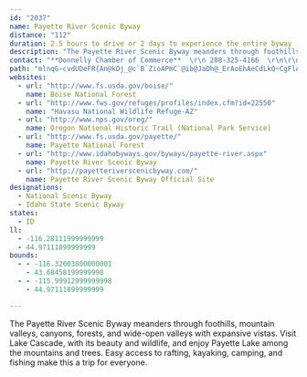 ```yaml
---
id: "2037"
name: Payette River Scenic Byway
distance: "112"
duration: 2.5 hours to drive or 2 days to experience the entire byway
description: "The Payette River Scenic Byway meanders through foothills, mountain valleys, canyons, forests, and wide-open valleys with expansive vistas. Visit Lake Cascade, with its beauty and wildlife, and enjoy Payette Lake among the mountains and trees. Easy access to rafting, kayaking, camping, and fishing make this a trip for everyone."
contact: "**Donnelly Chamber of Commerce**  \r\n 208-325-4166  \r\n\r\n\r\n**Cascade Chamber of Commerce**\r\n208-382-3833"
path: "mlnqG~cvdUDeFR{An@kDj_@c`B`ZioAPmC`@ib@JaDh@_ErAoEhAeCdLkQ~CgFlAkCxAgFb@{BZ_DTaFNi|@OmHq@mFuEoWuAgJw@iDuAsCyBmDc@kAOqAKiBDgE]qAa@m@wAmD_@eC?iExAkFNyB?_AEaAy@kESmBQ_GYuBcAsFe@mAi@y@mAmAoA_AyEsCgB_B_HwHyBeCqAqBWo@o@}A[kBAw@F{@Hg@r@sBHsA]qAs@eA[gAQ_F?uEp@oM?wBe@oC}@gCUiCg@mCEi@Bq@^m@^Y|A]XSd@m@lAsDhA_CX]~@a@~@w@\\u@J_ACm@_@wB?uAHq@Z_AzCiFd@i@RShAMbF^~@E^SX_@Xm@n@eC^w@|@_AnOwH`Bk@pB_@|HgA~qAaQta@aG|Gm@lImAzCi@hBg@~@m@j@m@x@uAf@}@j@qCNgDBaGNcC|AiMRgDf@{Qh@aFh@uCrDoM`L{_@vBaG~AoClEgF~m@eq@~DuFbAsB~AaEbAyCn@qC~BiPtJsx@fDi`@nAkTBkDSiGUaSCeFKoAs@mCeA_M|JiBxOQtCDvAPjKfC`CE`BSvJkBp~@wZjZoJbE_A|H}@`e@GziCVfUEdEc@`TcFjxAq^tGqCne@m[nDeBvBq@xDm@lAGdSErmDPbDc@dC_ApHiDvAi@vDg@dBEnjAfE`D^lGdBbBVrSFtaA?ppARvsAG|A]r@[h@k@vKmM|iAcrAlKiKpFyE|GgFxJqGbFuCdKaFjGeCpNsE`KaCpGkA~JoAtGk@dOi@~KApL`@xzCzNtDPjODlKe@hE_@pMoB`GuA|g@eNhIiB`IoA`Ek@tKgA|Nw@~GGxu@@hpDb@hEm@lE_C|AcBzBsD~G}UbBoDn@mAnAkA~CqB`Ac@bLoB`UcDzJkAhCSbCLh@XnBdAfBzAhAvAn@f@nAp@rALrAGxByAr@q@n@kAlEeOtAkCrAoAdp@u_@xCgAbCm@hCCxKbBrE@|SmCrbAuKfXgDdIy@hB?pEh@hBn@hCfBr@x@jAdBxRra@|@tA~ChDpBxA|Y~LpGxCxB|Aha@p\\fKzIhClBlBr@zAXpA?pAOr@Q\\OdAu@dn@yk@tRwTnZac@xj@{y@hBmDlTe^~PiZdIwMvMcUfDyEfEkExDiCbCqAbFsB`Dy@hC_@nCSlw@YtPSzuAf@jP@vPIzj@Zhi@ArgARv}@l@~f@AjCFbGj@fGfAdF~AhJhErs@jg@`MfHtKtE`KbD|@ZpGvAjYhHpIfBfRvEnGhA~HhBt^bJpmCvz@t\\`KjFpBdCnBbBlBhA~AfBjDd@lAbAdEdCbMLpCItBmAnGGhB@n@~@bETxAAbCi@jE?hB|@jJJrCBrGJr@d@lA|@jBrAtFXfB?zDYdDBdBW~AKtDnCnIbBpCtAlB|@p@~@R^A|@U~AaAd@E`AJnA`@lFfFbAp@xC?tA[n@@`ADlCl@`ClAjC~EVZ|@h@fGQx@F|Cj@lB~AxAr@|GXbAX^\\hCtDx@~AbBxGTfDS`IFj@Pj@TZpCrBrA~Cd@l@|@v@hFfBr@t@j@jAf@vBPd@|AzB^r@Lf@`AdKL`F~@tEh@rANvAE`BgA`Fq@vEOhDDdENlBTdBh@rBn@lBvAlCtAfBdA~@zEpCbHhD|@X~Bb@jJWlDVbDt@zG|CbFfAxAPfDFtCQfDg@rA_ArAkB^cA~AmG`AgCf@_AhBwB`GaE~BmAvWyK~JoCxBWrB?lKpAhD?fFq@zDsA~WcMfB_@lHo@fCa@nCs@pEgB~BqAt@s@v@mAxCsGxAwAjY}MnBgAb@c@xAaCp@mCfAsId@{@x@y@vAQhAFtAVnBdApAfArBrCdA`CNp@Hr@EpAO~@c@hA_C|DmA~Co@nCc@lCS~BAxDHlBTxAnBxGrCtFp@x@t@r@bAp@`A`@pEvAdAl@jFhEdBbAzF`B|BlAjB|ClB`FtAzBbPdKhA`Ad@dANj@FxBWrBe@fBS~ACx@@nANlAXdAd@lA|BnCd@R~Af@fCPh@Rh@^n@j@hAbCr@~@~@|@pBz@z@RrAbAz@rApCnFt@~BXdCCrAKrA}@zDUfBDjBRdA^dA|@hAt@\\bBA~V_AvA@jCXzDlAbCh@bFh@~CHpEDj[q@pMRnBJzA`@t@p@bEhGlAhAzBtA`A\\xBj@~f@hFrAFrBEfBUrHqB|D{@hBSvBIhFb@|EfBnRrLxALzFeArA^`P|J`H|CvD~BrAhAdBdAh@JxAD|ASfCyA~AsAxAw@tBYvBLbAb@xA~@xG|FfDbC|@b@t@P|CDhGaAfB?~OxAhAd@~E`EfAl@nAj@bAL|@EjB_@x@[lBsAlFeFbAe@z@KfBVt@l@b@~@p@lC`A`Fx@xBdAfBtBjCbC~AdDfAvCb@tTlCxF`@lA?|AQxDiA|CyBpG_GbAq@nBi@xBYjr@i@pBYzAmAfBsCtAoCt@w@vGeCl@Yd@g@`AmBtAyEZk@fAoAbBq@x@EdAJvAr@tDrCvAp@^F`A?bBShBe@zAEnB`AbC|CtAr@t\\lJ~B^fBH~AAvAShA]bDaBzB_AxAS~Jg@xAe@x@e@lAsAd@_AdCmI`A{BhAeAhAe@rA?j@JvExAfEZbCSlHsBxCk@vCKrEh@lC`AxEzCx@\\|@Px@?tAShAk@h@c@x@{AlAkErBkJtA_DbBwBtLgKdBuBxNc[hBgClFyFlCuHdAaBpFaEr@Ut@IdD?dCKjCy@jCc@n@BhB`@lDbBpIr@tAt@R\\Nl@h@tL?`DN|@n@n@XRhANrFYvC`@bCrBbF~Fx@l@xAj@fHx@fAd@t@t@jApCbFzJvAlDd@xBLtBBvBOxBShHPjB\\dAb@l@XPzC`@bA^hDlDfCfB|BrA|DpCnAjAtAzBlAhDb@hCr@lHZxAd@hApCxEbB~AhCzAbCb@rBLxCLlDA~@WvBaAdCwAlDy@rCaApHgF~BeAfCYdB@`AP|Fd@xBd@lFfEfEtBlD^jDP`DjA|CxA~MzHdFfGvAvAvGjFvE~ChB|AhB`CzIzNrBfC~BxBnAz@zFjBdB\\fCCjNsEfE{B|EwBbAStAG|D@bDd@hA\\nRbItPxH|Af@zFp@nE@hLyAxCOr@DfIhAjBv@tDrC~BzB|@xAdBvD~ApF|AfJlBlJhD`NtB`HnItT|ArDnAhBbBpAj@R`Dl@`Jt@x@LdA^fKzKzArBTl@d@pBxAnIr@lCnArCvFhIjI`KhAxBfGbSxAxFXzB~@lT~AdYx@fFr@rCnBdGhAzBxAxA|A|@n@RrBR|Ge@rALnAb@vBtBzAjA`GrCr@j@lDbDnRnS|BpBx@`@bCx@`CXx@?fDY`VgErBGdBRr@RhAf@hAhAn@z@|EzJfCdEpLjQ~@bAvBfAxAXjADf@?~AW|BgAxRwN~DqD`FuDxAw@lBm@xBg@nBQbXe@nJ_@lIAfBh@ZVrArBlF|SXp@n@~@`Ar@zBXfC?~APjItDxA`@bDb@~B?bD]|Bs@tC{AdGaEnB_AdCk@|@G`C@~AVxAt@|E`FlBpCbAjAfDfC|At@`Cp@tAVbCFhCM`B]bBg@xE_CzGsDdCkBvBaC~NqVbCuChA}@rBkAxBo@rB_@~CKlDXlBh@t@Z|Ar@p@b@nA|@bAl@~@r@`CbBp@f@tBtAjClBXNzAfAtf@z\\hE~BfCz@pGrA|KfBtFlAdd@~H`GlArVxL|CrAlCl@pJ~AdAVdAf@|A~@|@~@bJ|MtElFhDdD|BbBtAd@bCX|AA|Cs@zQ{IbDkBbBaBlEgKxAaCvWmVnB{BjEyFnAeAnAg@|BQbBRl@Vz@Zl@b@j@h@h@p@p@~@fAhBn@tAh@pAb@bBh@bDDhBY~OHlBn@pF|@zFX`CZ`B^fA^z@d@x@h@h@j@f@\\Xh@P^Hd@Td@JXDvF~@xBd@lA^r@^d@Z`At@nAlApEtGz@n@nAn@r@TrBPnJe@jA@lBb@bC~Ah@r@x@~A~@fAx@zAhBrClBnBhC`BbDjA`HZvBVtEfAx@f@vFlGhCxDb@rAh@rCvA`Mz@lEtApClCzBtA`@nBBjD_@|Be@rBMt@@|B^|CpAxA`AbAdArFtLdBfFv@~AnE`IhLzQhEtH|@zBtB~GpF|NbBpCnAfAtAr@lA\\fCFbKaB`C?lCd@zAr@lA`AbDzE|BjG|ElLbB|BxFxE`BfC`CpE`D`EbCrBlDpBdC~@vBh@lGbA|BfArBpB~CbFrAfBfGvExAdBb@t@~@~BlFjSrA|DbBlC`A`AlAx@lCx@~@LbBHlBYxAi@tOuHlCgAbSqEhCOlDF~Bd@pHlBdANl@HfAFpA?p@A~@Ib@GlB]lCo@tFwAxFwAfAU`AMnCMV?tEDhADj@CdEGdEGtFEvLM`C@X@Z?nD@x@BB?dCRrCRrCZbQfBvFj@tFf@nFn@bSlBrN~ArBHbDS`V}CjCG|AXxAl@lBnAt@t@~AzChAlDR|AXlEBhJPpBx@fEb@pAj@fA`ExGvFrSbAbDnArBbGlH|@nAlApCjAnEdMp_@r@xAzCrE~h@tr@xDtDzZpVtDnBlBn@~Ab@fBNnXA~ELjAJlDdAfDtC~AlBtAdCfd@~eAtB~CpAlArBzAnCn@rDLvXsCxE]vEOdIEl\\Lnl@j@~mAN|ANvAX|EzB"
websites:
  - url: "http://www.fs.usda.gov/boise/"
    name: Boise National Forest
  - url: "http://www.fws.gov/refuges/profiles/index.cfm?id=22550"
    name: "Havasu National Wildlife Refuge-AZ"
  - url: "http://www.nps.gov/oreg/"
    name: Oregon National Historic Trail (National Park Service)
  - url: "http://www.fs.usda.gov/payette/"
    name: Payette National Forest
  - url: "http://www.idahobyways.gov/byways/payette-river.aspx"
    name: Payette River Scenic Byway
  - url: "http://payetteriverscenicbyway.com/"
    name: Payette River Scenic Byway Official Site
designations:
  - National Scenic Byway
  - Idaho State Scenic Byway
states:
  - ID
ll:
  - -116.28111999999999
  - 44.97111899999999
bounds:
  - - -116.32003800000001
    - 43.68458199999998
  - - -115.99912999999998
    - 44.97111899999999

---
```


The Payette River Scenic Byway meanders through foothills, mountain valleys, canyons, forests, and wide-open valleys with expansive vistas. Visit Lake Cascade, with its beauty and wildlife, and enjoy Payette Lake among the mountains and trees. Easy access to rafting, kayaking, camping, and fishing make this a trip for everyone.
